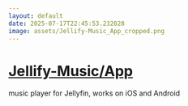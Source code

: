```yaml
---
layout: default
date: 2025-07-17T22:45:53.232028
image: assets/Jellify-Music_App_cropped.png
---
```


# [Jellify-Music/App](https://github.com/Jellify-Music/App)

music player for Jellyfin, works on iOS and Android
